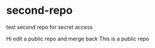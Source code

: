 # second-repo
test second repo for secret access

Hi edit a public repo and merge back
This is a public repo
